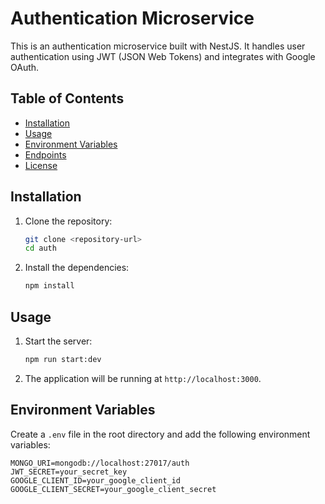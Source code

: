 # Authentication Microservice

This is an authentication microservice built with NestJS. It handles user authentication using JWT (JSON Web Tokens) and integrates with Google OAuth.

## Table of Contents

- [Installation](#installation)
- [Usage](#usage)
- [Environment Variables](#environment-variables)
- [Endpoints](#endpoints)
- [License](#license)

## Installation

1. Clone the repository:

    ```bash
    git clone <repository-url>
    cd auth
    ```

2. Install the dependencies:

    ```bash
    npm install
    ```

## Usage

1. Start the server:

    ```bash
    npm run start:dev
    ```

2. The application will be running at `http://localhost:3000`.

## Environment Variables

Create a `.env` file in the root directory and add the following environment variables:

```env
MONGO_URI=mongodb://localhost:27017/auth
JWT_SECRET=your_secret_key
GOOGLE_CLIENT_ID=your_google_client_id
GOOGLE_CLIENT_SECRET=your_google_client_secret
```
